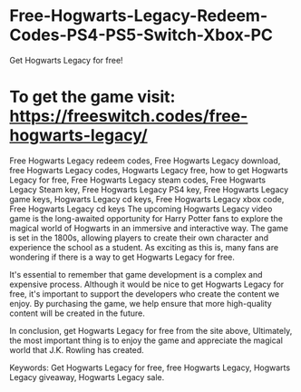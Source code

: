 # Free-Hogwarts-Legacy-Redeem-Codes-PS4-PS5-Switch-Xbox-PC
Get Hogwarts Legacy for free!

# To get the game visit: https://freeswitch.codes/free-hogwarts-legacy/

Free Hogwarts Legacy redeem codes, Free Hogwarts Legacy download, free Hogwarts Legacy codes, Hogwarts Legacy free, how to get Hogwarts Legacy for free, Free Hogwarts Legacy steam codes, Free Hogwarts Legacy Steam key, Free Hogwarts Legacy PS4 key, Free Hogwarts Legacy game keys, Hogwarts Legacy cd keys, Free Hogwarts Legacy xbox code, Free Hogwarts Legacy cd keys
The upcoming Hogwarts Legacy video game is the long-awaited opportunity for Harry Potter fans to explore the magical world of Hogwarts in an immersive and interactive way. The game is set in the 1800s, allowing players to create their own character and experience the school as a student. As exciting as this is, many fans are wondering if there is a way to get Hogwarts Legacy for free.

It's essential to remember that game development is a complex and expensive process. Although it would be nice to get Hogwarts Legacy for free, it's important to support the developers who create the content we enjoy. By purchasing the game, we help ensure that more high-quality content will be created in the future.

In conclusion, get Hogwarts Legacy for free from the site above, Ultimately, the most important thing is to enjoy the game and appreciate the magical world that J.K. Rowling has created.

Keywords: Get Hogwarts Legacy for free, free Hogwarts Legacy, Hogwarts Legacy giveaway, Hogwarts Legacy sale.
